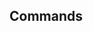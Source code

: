 <!-- Space: SlidesTemplate -->
<!-- Parent: Project -->
<!-- Title: Commands -->

<!-- Label: SlidesTemplate -->
<!-- Label: Project -->
<!-- Label: Commands -->
<!-- Include: docs/disclaimer.md -->
<!-- Include: ac:toc -->

## Commands
